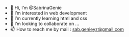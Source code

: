 - 👋 Hi, I’m @SabrinaGenie
- 👀 I’m interested in web development
- 🌱 I’m currently learning html and css
- 💞️ I’m looking to collaborate on ...
- 📫 How to reach me by mail : sab.genieyz@gmail.com

<!---
SabrinaGenie/SabrinaGenie is a ✨ special ✨ repository because its `README.md` (this file) appears on your GitHub profile.
You can click the Preview link to take a look at your changes.
--->
